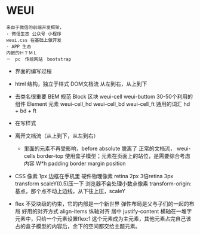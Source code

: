 # WEUI 
    来自于微信的前端开发框架，
    - 微信生态 公众号 小程序 
    weui.css 在基础上做开发
    - APP 生态 
    内嵌的ＨＴＭＬ
    －　pc　传统网站　bootstrap 

- 界面的编写过程
 - html 结构，独立于样式  DOM文档流 从左到右，从上到下 
 - 去类名很重要 BEM 规范
  Block 区块 weui-cell 
  weui-buttom 30-50个利用的组件 
  Element 元素 
  weui-cell_hd
   weui-cell_bd
    weui-cell_ft
    通用的词汇 hd + bd + ft 
 - 在写样式


 - 离开文档流（从上到下，从左到右）
    - 里面的元素不再受影响，before absolute 脱离了 正常的文档流，
    weui-cells border-top 使用盒子模型；元素在页面上的站位，是需要综合考虑 内容 W*h
    padding border margin position 

- CSS 像素 1px 边框在手机里
    硬件物理像素 retina 2px 3倍retina 3px
    transform scaleY(0.5)压一下
    浏览器不会处理小数点像素 transform-origin:基点，那个点不动上边线，从下往上压，scaleY



- flex
    不受块级的约束，它的内部是一个新世界 弹性布局是父与子们的一起的布局 好用的对齐方式 align-items 纵轴对齐 居中 
    justify-content 横轴在一堆字元素中，只给一个元素设置flex:1 这个元素成为主元素，其他元素占完自己该占的盒子模型的内容后，余下的空间都交给主题元素。
